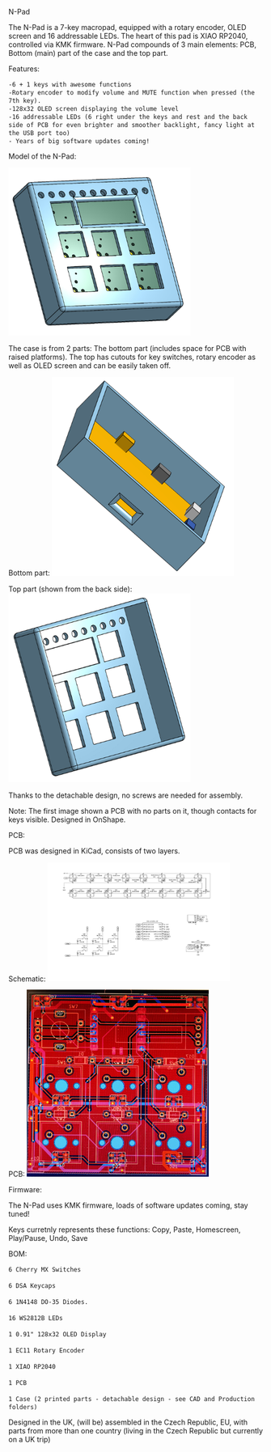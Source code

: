 N-Pad

The N-Pad is a 7-key macropad, equipped with a rotary encoder, OLED screen and 16 addressable LEDs. The heart of this pad is XIAO RP2040, controlled via KMK firmware.
N-Pad compounds of 3 main elements: PCB, Bottom (main) part of the case and the top part.


Features:

    -6 + 1 keys with awesome functions
    -Rotary encoder to modify volume and MUTE function when pressed (the 7th key).
    -128x32 OLED screen displaying the volume level
    -16 addressable LEDs (6 right under the keys and rest and the back side of PCB for even brighter and smoother backlight, fancy light at the USB port too)
    - Years of big software updates coming!


Model of the N-Pad:

<img src="Images/IMG_8406.jpeg" alt="Model" width="360"/>

The case is from 2 parts: The bottom part (includes space for PCB with raised platforms). The top has cutouts for key switches, rotary encoder as well as OLED screen and can be easily taken off.

Bottom part:
<img src="Images/IMG_8424.jpeg" alt="Schematic" width="360"/>

Top part (shown from the back side):
<img src="Images/IMG_8423.jpeg" alt="Schematic" width="360"/>

Thanks to the detachable design, no screws are needed for assembly.

Note: The first image shown a PCB with no parts on it, though contacts for keys visible. Designed in OnShape.


PCB:

PCB was designed in KiCad, consists of two layers.

Schematic:
<img src="Images/IMG_8399.jpeg" alt="Schematic" width="360"/>

PCB:
<img src="Images/IMG_8205.jpeg" alt="PCB" width="360"/>

Firmware:

The N-Pad uses KMK firmware, loads of software updates coming, stay tuned!

Keys curretnly represents these functions: Copy, Paste, Homescreen, Play/Pause, Undo, Save

BOM:

    6 Cherry MX Switches

    6 DSA Keycaps
    
    6 1N4148 DO-35 Diodes.
    
    16 WS2812B LEDs 
    
    1 0.91" 128x32 OLED Display
    
    1 EC11 Rotary Encoder
    
    1 XIAO RP2040
    
    1 PCB
    
    1 Case (2 printed parts - detachable design - see CAD and Production folders)
    
    
Designed in the UK, (will be) assembled in the Czech Republic, EU, with parts from more than one country (living in the Czech Republic but currently on a UK trip)
